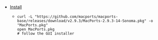 - [Install](https://www.macports.org/install.php)
	- ```shell
	  curl -L "https://github.com/macports/macports-base/releases/download/v2.9.3/MacPorts-2.9.3-14-Sonoma.pkg" -o "MacPorts.pkg"
	  open MacPorts.pkg
	  # follow the GUI installer
	  ```